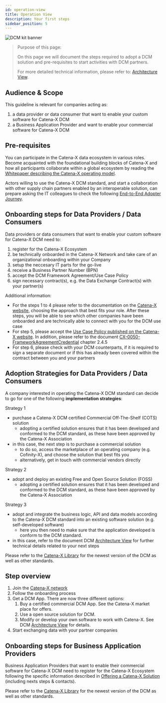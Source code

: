 ```yaml
---
id: operation-view
title: Operation View
description: Your first steps
sidebar_position: 5
---
```


![DCM kit banner](@site/static/img/DCMKitLogoIcon-min.png)

> Purpose of this page:
>
> On this page we will document the steps required to adopt a DCM solution and pre-requisites to start activities with DCM partners.
>
> For more detailed technical information, please refer to: [Architecture View](page_architecture-view.md).

## Audience & Scope

This guideline is relevant for companies acting as:

1. a data provider or data consumer that want to enable your custom software for Catena-X DCM
2. a Business Application Provider and want to enable your commercial software for Catena-X DCM

## Pre-requisites

You can participate in the Catena-X data ecosystem in various roles. Become acquainted with the foundational building blocks of Catena-X and how all participants collaborate within a global ecosystem by reading the [Whitepaper describing the Catena-X operating model](https://catena-x.net/fileadmin/_online_media_/CX_Operating_Modelv2.1_final.pdf).

Actors willing to use the Catena-X DCM standard, and start a collaboration with other supply chain partners enabled by an interoperable solution, can prepare asking the IT colleagues to check the following [End-to-End Adopter Journey](https://eclipse-tractusx.github.io/docs/tutorials/e2e/).

## Onboarding steps for Data Providers / Data Consumers

Data providers or data consumers that want to enable your custom software for Catena-X DCM need to:

1. register for the Catena-X Ecosystem
2. be technically onboarded in the Catena-X Network and take care of an organizational onboarding within your Company
3. setup the neccesary IT parts for the go-live
4. receive a Business Partner Number (BPN)
5. accept the DCM Framework Agreement/Use Case Policy
6. sign necessary contract(s), e.g. the Data Exchange Contract(s) with your partner(s)

Additional information:

- For the steps 1 to 4 please refer to the documentation on the [Catena-X website](https://catena-x.net/en/participate), choosing the approach that best fits your role. After these steps, you will be able to see which other companies have been onboarded and are technically able to connect with you for the DCM use case
- For step 5, please accept the [Use Case Policy published on the Catena-X website](https://catena-x.net/en/catena-x-introduce-implement/governance-framework-for-data-space-operations). In addition, please refer to the document [CX-0050-FrameworkAgreementCredential](https://catena-x.net/fileadmin/user_upload/Standard-Bibliothek/Update_September23/CX-0050-FrameworkAgreementCredential-v.1.0.0.pdf) chapter 2.4.5
- For step 6, please check with your DCM counterparts, if it is required to sign a separate document or if this has already been covered within the contract between you and your partners

## Adoption Strategies for Data Providers / Data Consumers

A company interested in operating the Catena-X DCM standard can decide to go for one of the following **implementation strategies**:

Strategy 1

- purchase a Catena-X DCM certified Commercial Off-The-Shelf (COTS) solution
  - adopting a certified solution ensures that it has been developed and conformed to the DCM standard, as these have been approved by the Catena-X Association
- in this case, the next step is to purchase a commercial solution
  - to do so, access the marketplace of an operating company (e.g. Cofinity-X), and choose the solution that best fits you
  - alternatively, get in touch with commercial vendors directly

Strategy 2

- adopt and deploy an existing Free and Open Source Solution (FOSS)
  - adopting a certified solution ensures that it has been developed and conformed to the DCM standard, as these have been approved by the Catena-X Association

Strategy 3

- adopt and integrate the business logic, API and data models according to the Catena-X DCM standard into an existing software solution (e.g. self-developed software)
  - here you then need to make sure that the application developed is conform to the DCM standard.
- in this case, refer to the document DCM [Architecture View](page_architecture-view.md) for further technical details related to your next steps

Please refer to the [Catena-X Library](https://catena-x.net/de/standard-library) for the newest version of the  DCM as well as other standards.

## Step overview

1. Join the [Catena-X network](https://catena-x.net/en/catena-x-introduce-implement/onboarding)
2. Follow the onboarding process
3. Get a DCM App. There are now three different options:
    1. Buy a certified commercial DCM App. See the Catena-X market place for offers.
    2. Use a open source solution for DCM.
    3. Modify or develop your own software to work with Catena-X. See DCM [Architecture View](page_architecture-view.md) for details.
4. Start exchanging data with your partner companies

## Onboarding steps for Business Application Providers

Business Application Providers that want to enable their commercial software for Catena-X DCM need to register for the Catena-X Ecosystem following the specific information described in [Offering a Catena-X Solution](https://catena-x.net/en/catena-x-introduce-implement/offering-a-catena-x-solution) (including nexts steps & contacts).

Please refer to the [Catena-X Library](https://catena-x.net/de/standard-library) for the newest version of the  DCM as well as other standards.
